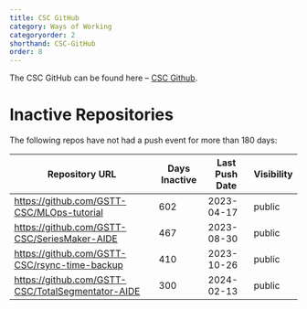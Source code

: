 ```yaml
---
title: CSC GitHub
category: Ways of Working
categoryorder: 2
shorthand: CSC-GitHub
order: 8
---
```


The CSC GitHub can be found here – <a href="https://github.com/GSTT-CSC/">CSC Github</a>.

# Inactive Repositories

The following repos have not had a push event for more than 180 days:

| Repository URL | Days Inactive | Last Push Date | Visibility |
| --- | --- | --- | --- |
| https://github.com/GSTT-CSC/MLOps-tutorial | 602 | 2023-04-17 | public |
| https://github.com/GSTT-CSC/SeriesMaker-AIDE | 467 | 2023-08-30 | public |
| https://github.com/GSTT-CSC/rsync-time-backup | 410 | 2023-10-26 | public |
| https://github.com/GSTT-CSC/TotalSegmentator-AIDE | 300 | 2024-02-13 | public |

